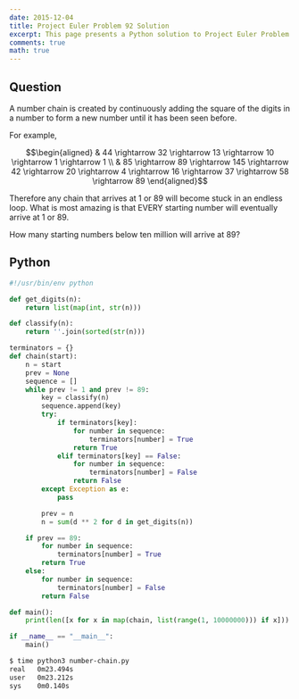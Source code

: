 ```yaml
---
date: 2015-12-04
title: Project Euler Problem 92 Solution
excerpt: This page presents a Python solution to Project Euler Problem 92.
comments: true
math: true
---
```



## Question

A number chain is created by continuously adding the square of the
digits in a number to form a new number until it has been seen before.

For example,

$$\begin{aligned}
& 44 \rightarrow 32 \rightarrow 13 \rightarrow 10 \rightarrow 1 \rightarrow 1 \\
& 85 \rightarrow 89 \rightarrow 145 \rightarrow 42 \rightarrow 20 \rightarrow 4 \rightarrow 16 \rightarrow 37 \rightarrow 58 \rightarrow 89
\end{aligned}$$

Therefore any chain that arrives at 1 or 89 will become stuck in an
endless loop. What is most amazing is that EVERY starting number will
eventually arrive at 1 or 89.

How many starting numbers below ten million will arrive at 89?






## Python

```python
#!/usr/bin/env python

def get_digits(n):
    return list(map(int, str(n)))

def classify(n):
    return ''.join(sorted(str(n)))

terminators = {}
def chain(start):
    n = start
    prev = None
    sequence = []
    while prev != 1 and prev != 89:
        key = classify(n)
        sequence.append(key)
        try:
            if terminators[key]:
                for number in sequence:
                    terminators[number] = True
                return True
            elif terminators[key] == False:
                for number in sequence:
                    terminators[number] = False
                return False
        except Exception as e:
            pass

        prev = n
        n = sum(d ** 2 for d in get_digits(n))

    if prev == 89:
        for number in sequence:
            terminators[number] = True
        return True
    else:
        for number in sequence:
            terminators[number] = False
        return False

def main():
    print(len([x for x in map(chain, list(range(1, 10000000))) if x]))

if __name__ == "__main__":
    main()
```


```bash
$ time python3 number-chain.py
real   0m23.494s
user   0m23.212s
sys    0m0.140s
```


